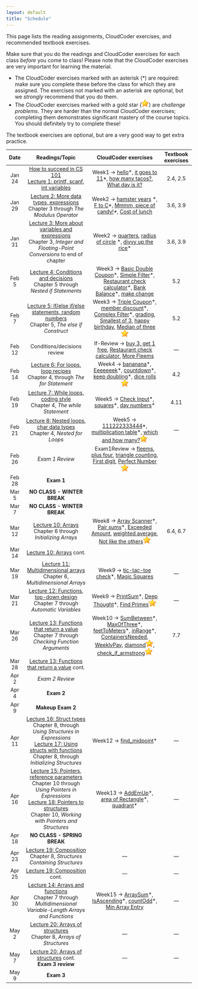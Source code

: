 ```yaml
---
layout: default
title: "Schedule"
---
```


This page lists the reading assignments, CloudCoder exercises, and recommended textbook exercises.

Make sure that you do the readings and CloudCoder exercises for each class *before* you come to class!  Please note that the CloudCoder exercises are very important for learning the material.

* The CloudCoder exercises marked with an asterisk (\*) are required: make sure you complete these before the class for which they are assigned.  The exercises not marked with an asterisk are optional, but we *strongly* recommend that you do them.
* The CloudCoder exercises marked with a gold star (![gold star](img/goldstar-tiny.png)) are *challenge problems*.  They are harder than the normal CloudCoder exercises; completing them demonstrates significant mastery of the course topics.  You should definitely try to complete these!

The textbook exercises are optional, but are a very good way to get extra practice.

Date | Readings/Topic | CloudCoder exercises | Textbook exercises
:----: | :--------: | :--------------------: | :------------------:
Jan 24 | [How to succeed in CS 101](success.html) <br /> [Lecture 1: printf, scanf, int variables](lectures/lecture01.html)| Week1 &rarr; [hello](https://cs.ycp.edu/cloudcoder/#exercise?c=19,p=984)\*, [it goes to 11](https://cs.ycp.edu/cloudcoder/#exercise?c=19,p=985)\*, [how many tacos?](https://cs.ycp.edu/cloudcoder/#exercise?c=19,p=986), [What day is it?](https://cs.ycp.edu/cloudcoder/#exercise?c=19,p=987) | 2.4, 2.5
Jan 29 | [Lecture 2: More data types, expressions](lectures/lecture02.html)<br>Chapter 3 through *The Modulus Operator* | Week2 &rarr; [hamster years](https://cs.ycp.edu/cloudcoder/#exercise?c=19,p=988) \*, [F to C](https://cs.ycp.edu/cloudcoder/#exercise?c=19,p=989)\*, [Mmmm, piece of candy!](https://cs.ycp.edu/cloudcoder/#exercise?c=19,p=990)\*, [Cost of lunch](https://cs.ycp.edu/cloudcoder/#exercise?c=19,p=991) | 3.6, 3.9
Jan 31 | [Lecture 3: More about variables and expressions](lectures/lecture03.html)<br>Chapter 3, *Integer and Floating-Point Conversions* to end of chapter | Week2 &rarr; [quarters](https://cs.ycp.edu/cloudcoder/#exercise?c=19,p=106), [radius of circle](https://cs.ycp.edu/cloudcoder/#exercise?c=19,p=992) \*, [divvy up the rice](https://cs.ycp.edu/cloudcoder/#exercise?c=19,p=993)\* | 3.6, 3.9
Feb 5  | [Lecture 4: Conditions and decisions](lectures/lecture04.html)<br>Chapter 5 through *Nested if Statements* | Week3 &rarr; [Basic Double Coupon](https://cs.ycp.edu/cloudcoder/#exercise?c=19,p=994)\*, [Simple Filter](https://cs.ycp.edu/cloudcoder/#exercise?c=19,p=995)\*, [Restaurant check calculator](https://cs.ycp.edu/cloudcoder/#exercise?c=19,p=997)\*, [Bank Balance](https://cs.ycp.edu/cloudcoder/#exercise?c=19,p=996)\*, [make change](https://cs.ycp.edu/cloudcoder/#exercise?c=19,p=1031) | 5.2
Feb 7  | [Lecture 5: If/else if/else statements, random numbers](lectures/lecture05.html)<br>Chapter 5, *The else if Construct* | Week3 &rarr; [Triple Coupon](https://cs.ycp.edu/cloudcoder/#exercise?c=19,p=998)\*, [member discount](https://cs.ycp.edu/cloudcoder/#exercise?c=19,p=999)\*, [Complex Filter](https://cs.ycp.edu/cloudcoder/#exercise?c=19,p=1000)\*, [grading](https://cs.ycp.edu/cloudcoder/#exercise?c=19,p=1041), [Smallest of 3](https://cs.ycp.edu/cloudcoder/#exercise?c=19,p=1053), [happy birthday](https://cs.ycp.edu/cloudcoder/#exercise?c=19,p=1064), [Median of three](https://cs.ycp.edu/cloudcoder/#exercise?c=19,p=1045)![gold star](img/goldstar-tiny.png) | 5.2
Feb 12 | <span class="activity">Conditions/decisions review</span> | If-Review &rarr; [buy 3, get 1 free](https://cs.ycp.edu/cloudcoder/#exercise?c=19,p=1047), [Restaurant check calculator](https://cs.ycp.edu/cloudcoder/#exercise?c=19,p=1026), [More Fleems](https://cs.ycp.edu/cloudcoder/#exercise?c=19,p=1081) | &mdash;
Feb 14 | [Lecture 6: For loops, loop recipes](lectures/lecture06.html)<br>Chapter 4, through *The for Statement* | Week4 &rarr; [bananana](https://cs.ycp.edu/cloudcoder/#exercise?c=19,p=1001)\*, [Eeeeeeek](https://cs.ycp.edu/cloudcoder/#exercise?c=19,p=1030)\*, [countdown](https://cs.ycp.edu/cloudcoder/#exercise?c=19,p=1002)\*, [keep doubling](https://cs.ycp.edu/cloudcoder/#exercise?c=19,p=1003)\*, [dice rolls](https://cs.ycp.edu/cloudcoder/#exercise?c=19,p=1032)![gold star](img/goldstar-tiny.png) | 4.2
Feb 19 |  [Lecture 7: While loops, coding style](lectures/lecture07.html)<br>Chapter 4, *The while Statement* | Week5 &rarr; [Check Input](https://cs.ycp.edu/cloudcoder/#exercise?c=19,p=1004)\*, [squares](https://cs.ycp.edu/cloudcoder/#exercise?c=19,p=1005)\*, [day numbers](https://cs.ycp.edu/cloudcoder/#exercise?c=19,p=1006)\* | 4.11
Feb 21 | [Lecture 8: Nested loops, char data types](lectures/lecture08.html)<br>Chapter 4, *Nested for Loops* | Week5 &rarr; [111222333444](https://cs.ycp.edu/cloudcoder/#exercise?c=19,p=1007)\*, [multiplication table](https://cs.ycp.edu/cloudcoder/#exercise?c=19,p=1046)\*, [which and how many?](https://cs.ycp.edu/cloudcoder/#exercise?c=19,p=1008)![gold star](img/goldstar-tiny.png) | &mdash;
Feb 26 | *Exam 1 Review* | Exam1Review &rarr; [fleems](https://cs.ycp.edu/cloudcoder/#exercise?c=19,p=1042), [plus four](https://cs.ycp.edu/cloudcoder/#exercise?c=19,p=1069), [triangle counting](https://cs.ycp.edu/cloudcoder/#exercise?c=19,p=1070), [First digit](https://cs.ycp.edu/cloudcoder/#exercise?c=19,p=1059), [Perfect Number](https://cs.ycp.edu/cloudcoder/#exercise?c=19,p=1054)![gold star](img/goldstar-tiny.png)
Feb 28 | **Exam 1** | |
Mar 5  | **NO CLASS - WINTER BREAK** | |
Mar 7  | **NO CLASS - WINTER BREAK** | |
Mar 12 | [Lecture 10: Arrays](lectures/lecture10.html)<br>Chapter 6 through *Initializing Arrays* | Week8 &rarr; [Array Scanner](https://cs.ycp.edu/cloudcoder/#exercise?c=19,p=1009)\*, [Pair sums](https://cs.ycp.edu/cloudcoder/#exercise?c=19,p=1010)\*, [Exceeded Amount](https://cs.ycp.edu/cloudcoder/#exercise?c=19,p=1011), [weighted average](https://cs.ycp.edu/cloudcoder/#exercise?c=19,p=1062), [Not like the others](https://cs.ycp.edu/cloudcoder/#exercise?c=19,p=1012)![gold star](img/goldstar-tiny.png) | 6.4, 6.7
Mar 14 | [Lecture 10: Arrays](lectures/lecture10.html) cont. | | 
Mar 19  | [Lecture 11: Multidimensional arrays](lectures/lecture11.html)<br>Chapter 6, *Multidimensional Arrays* | Week9 &rarr; [tic-tac-toe check](https://cs.ycp.edu/cloudcoder/#exercise?c=19,p=1040)\*, [Magic Squares](https://cs.ycp.edu/cloudcoder/#exercise?c=19,p=1051) | &mdash;
Mar 21 | [Lecture 12: Functions, top-down design](lectures/lecture12.html)<br>Chapter 7 through *Automatic Variables* | Week9 &rarr;  [PrintSum](https://cs.ycp.edu/cloudcoder/#exercise?c=19,p=1013)\*, [Deep Thought](https://cs.ycp.edu/cloudcoder/#exercise?c=19,p=1014)\*, [Find Primes](https://cs.ycp.edu/cloudcoder/#exercise?c=19,p=1015)![gold star](img/goldstar-tiny.png) | &mdash;
Mar 26 | [Lecture 13: Functions that return a value](lectures/lecture13.html)<br>Chapter 7 through *Checking Function Arguments* | Week10 &rarr; [SumBetween](https://cs.ycp.edu/cloudcoder/#exercise?c=19,p=1019)\*, [MaxOfThree](https://cs.ycp.edu/cloudcoder/#exercise?c=19,p=1020)\*, [feetToMeters](https://cs.ycp.edu/cloudcoder/#exercise?c=19,p=1037)\*, [inRange](https://cs.ycp.edu/cloudcoder/#exercise?c=19,p=1038)\*, [ContainersNeeded](https://cs.ycp.edu/cloudcoder/#exercise?c=19,p=1049), [WeeklyPay](https://cs.ycp.edu/cloudcoder/#exercise?c=19,p=1050), [diamond](https://cs.ycp.edu/cloudcoder/#exercise?c=19,p=1039)![gold star](img/goldstar-tiny.png), [check\_if\_armstrong](https://cs.ycp.edu/cloudcoder/#exercise?c=19,p=1058)![gold star](img/goldstar-tiny.png) | 7.7
Mar 28 | [Lecture 13: Functions that return a value](lectures/lecture13.html) cont. | | 
Apr 2  | *Exam 2 Review* | | 
Apr 4  | **Exam 2** | |
Apr 9  | **Makeup Exam 2** | |
Apr 11 | [Lecture 16: Struct types](lectures/lecture16.html)<br>Chapter 8, through *Using Structures in Expressions*<br>[Lecture 17: Using structs with functions](lectures/lecture17.html)<br>Chapter 8, through *Initializing Structures* | Week12 &rarr; [find\_midpoint](https://cs.ycp.edu/cloudcoder/#exercise?c=19,p=1066)\* | &mdash;
Apr 16 | [Lecture 15: Pointers, reference parameters](lectures/lecture15.html)<br>Chapter 10 through *Using Pointers in Expressions* <br /> [Lecture 18: Pointers to structures](lectures/lecture18.html)<br>Chapter 10, *Working with Pointers and Structures* | Week13 &rarr; [AddEmUp](https://cs.ycp.edu/cloudcoder/#exercise?c=19,p=1021)\*, [area of Rectangle](https://cs.ycp.edu/cloudcoder/#exercise?c=19,p=1022)\*, [quadrant](https://cs.ycp.edu/cloudcoder/#exercise?c=19,p=1048)\* | &mdash;
Apr 18 | **NO CLASS - SPRING BREAK** | |
Apr 23 | [Lecture 19: Composition](lectures/lecture19.html)<br>Chapter 8, *Structures Containing Structures* | &mdash; | &mdash;
Apr 25 | [Lecture 19: Composition](lectures/lecture19.html) cont. | &mdash; | &mdash;
Apr 30 | [Lecture 14: Arrays and functions](lectures/lecture14.html)<br>Chapter 7 through *Multidimensional Variable-Length Arrays and Functions* | Week15 &rarr; [ArraySum](https://cs.ycp.edu/cloudcoder/#exercise?c=19,p=1016)\*, [IsAscending](https://cs.ycp.edu/cloudcoder/#exercise?c=19,p=1018)\*, [countOdd](https://cs.ycp.edu/cloudcoder/#exercise?c=19,p=1017)\*, [Min Array Entry](https://cs.ycp.edu/cloudcoder/#exercise?c=19,p=1052) | &mdash;
May 2  | [Lecture 20: Arrays of structures](lectures/lecture20.html)<br>Chapter 8, *Arrays of Structures* | &mdash; | &mdash;
May 7  | [Lecture 20: Arrays of structures](lectures/lecture20.html) cont. <br /> **Exam 3 review** | &mdash; | &mdash;
May 9  | **Exam 3** |  |


<!-- vim:set wrap: -->
<!-- vim:set linebreak: -->
<!-- vim:set nolist: -->
